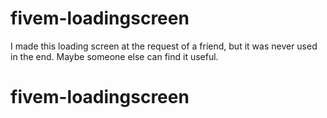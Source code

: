 # fivem-loadingscreen

I made this loading screen at the request of a friend, but it was never used in the end. Maybe someone else can find it useful.

# fivem-loadingscreen
